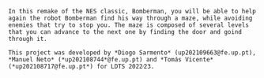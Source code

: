 	In this remake of the NES classic, Bomberman, you will be able to help again the robot Bomberman find his way through a maze, while avoiding enemies that try to stop you. The maze is composed of several levels that you can advance to the next one by finding the door and goind through it.

	This project was developed by *Diogo Sarmento* (up202109663@fe.up.pt), *Manuel Neto* (*up202108744*@fe.up.pt) and *Tomás Vicente* (*up202108717@fe.up.pt*) for LDTS 2022⁄23.
